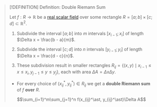>[!DEFINITION] Definition: Double Riemann Sum
>
>Let $f: R \to \mathbb{R}$ be a [real scalar field](../Real%20Scalar%20Field.md) over some rectangle $R = [a;b] \times [c;d] \subset \mathbb{R}^2$.
>
>1. Subdivide the interval $[a;b]$ into $m$ intervals $[x_{i-1}; x_i]$ of length $\Delta x = \frac{b - a}{m}$.
>
>2. Subdivide the interval $[c;d]$ into $n$ intervals $[y_{i-1}; y_i]$ of length $\Delta x = \frac{d - c}{n}$.
>
>3. These subdivision result in smaller rectangles $R_{ij} = \{(x,y)\mid x_{i-1} \le x \le x_i, y_{j-1} \le y \le y_j\},$ each with area $\Delta A = \Delta x \Delta y$.
>
>- For every choice of $(x_{ij}^\ast, y_{ij}^\ast) \in R_{ij}$ we get a **double Riemann sum** of $f$ **over** $R$.
>
>$$\sum_{i=1}^m\sum_{j=1}^n f(x_{ij}^\ast, y_{ij}^\ast)\Delta A$$
>